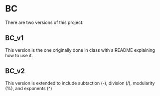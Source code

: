 # BC
There are two versions of this project. 

## BC_v1
This version is the one originally done in class with a README explaining how to use it. 

## BC_v2
This version is extended to include subtaction (-), division (/), modularity (%), and exponents (^)